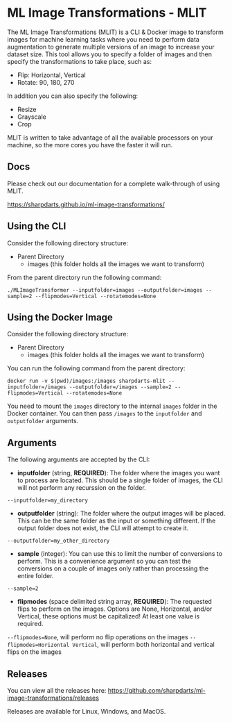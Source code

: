 # ML Image Transformations - MLIT
The ML Image Transformations (MLIT) is a CLI & Docker image to transform images for machine learning tasks where you need to perform data augmentation to generate multiple versions of an image to increase your dataset size. This tool allows you to specify a folder of images and then specify the transformations to take place, such as:

- Flip: Horizontal, Vertical
- Rotate: 90, 180, 270

In addition you can also specify the following:

- Resize
- Grayscale
- Crop

MLIT is written to take advantage of all the available processors on your machine, so the more cores you have the faster it will run.

## Docs
Please check out our documentation for a complete walk-through of using MLIT.

https://sharpdarts.github.io/ml-image-transformations/

## Using the CLI
Consider the following directory structure:

- Parent Directory
  - images (this folder holds all the images we want to transform)

From the parent directory run the following command:

```
./MLImageTransformer --inputfolder=images --outputfolder=images --sample=2 --flipmodes=Vertical --rotatemodes=None
```

## Using the Docker Image
Consider the following directory structure:

- Parent Directory
  - images (this folder holds all the images we want to transform)

You can run the following command from the parent directory:

```
docker run -v $(pwd)/images:/images sharpdarts-mlit --inputfolder=/images --outputfolder=/images --sample=2 --flipmodes=Vertical --rotatemodes=None
```

You need to mount the `images` directory to the internal `images` folder in the Docker container. You can then pass `/images` to the `inputfolder` and `outputfolder` arguments.

## Arguments
The following arguments are accepted by the CLI:

- **inputfolder** (string, **REQUIRED**): The folder where the images you want to process are located. This should be a single folder of images, the CLI will not perform any recurssion on the folder.

`--inputfolder=my_directory`

- **outputfolder** (string): The folder where the output images will be placed. This can be the same folder as the input or something different. If the output folder does not exist, the CLI will attempt to create it.

`--outputfolder=my_other_directory`

- **sample** (integer): You can use this to limit the number of conversions to perform. This is a convenience argument so you can test the conversions on a couple of images only rather than processing the entire folder.

`--sample=2`

- **flipmodes** (space delimited string array, **REQUIRED**): The requested flips to perform on the images. Options are None, Horizontal, and/or Vertical, these options must be capitalized! At least one value is required.

`--flipmodes=None`, will perform no flip operations on the images
`--flipmodes=Horizontal Vertical`, will perform both horizontal and vertical flips on the images

## Releases
You can view all the releases here: https://github.com/sharpdarts/ml-image-transformations/releases

Releases are available for Linux, Windows, and MacOS.
